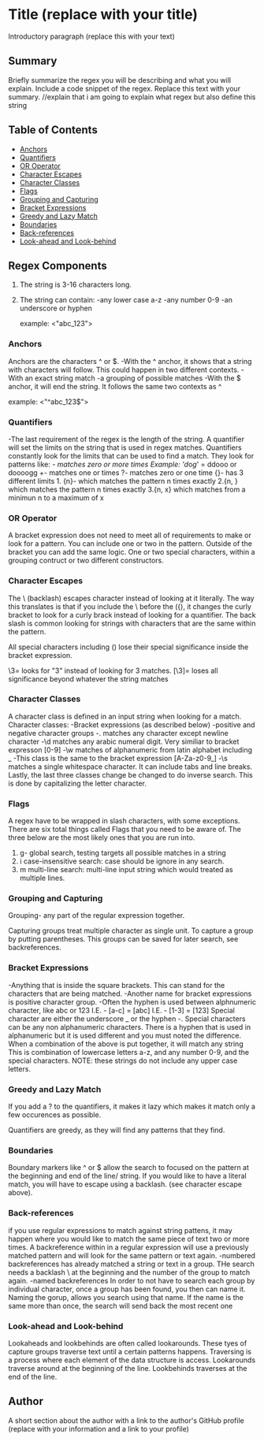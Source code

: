 # Title (replace with your title)

Introductory paragraph (replace this with your text)

## Summary

Briefly summarize the regex you will be describing and what you will explain. Include a code snippet of the regex. Replace this text with your summary.
//explain that i am going to explain what regex but also define this string

## Table of Contents

- [Anchors](#anchors)
- [Quantifiers](#quantifiers)
- [OR Operator](#or-operator)
- [Character Escapes](#character-escapes)
- [Character Classes](#character-classes)
- [Flags](#flags)
- [Grouping and Capturing](#grouping-and-capturing)
- [Bracket Expressions](#bracket-expressions)
- [Greedy and Lazy Match](#greedy-and-lazy-match)
- [Boundaries](#boundaries)
- [Back-references](#back-references)
- [Look-ahead and Look-behind](#look-ahead-and-look-behind)

## Regex Components
1. The string is 3-16 characters long.
2. The string can contain:
    -any lower case a-z
    -any number 0-9
    -an underscore or hyphen

    example: <"abc_123">


### Anchors
Anchors are the characters ^ or $.
-With the ^ anchor, it shows that a string with characters will follow. This could happen in two different contexts.
    -With an exact string match
    -a grouping of possible matches
-With the $ anchor, it will end the string. It follows the same two contexts as ^

example: <"^abc_123$">

### Quantifiers
-The last requirement of the regex is the length of the string. A quantifier will set the limits on the string that is used in regex matches. Quantifiers constantly look for the limits that can be used to find a match. 
    They look for patterns like:
    *- matches zero or more times
Example: 'd*o*g*' = ddooo or doooogg
    +- matches one or times
    ?- matches zero or one time
    {}- has 3 different limits
        1. {n}- which matches the pattern n times exactly
        2.{n, } which matches the pattern n times exactly
        3.{n, x} which matches from a minimun n to a maximum of x


### OR Operator
A bracket expression does not need to meet all of requirements to make or look for a pattern. You can include one or two in the pattern.
Outside of the bracket you can add the same logic. One or two special characters, within a grouping contruct or two different constructors.
### Character Escapes 
The \ (backlash) escapes character instead of looking at it literally. The way this translates is that if you include the \ before the ({), it changes the curly bracket to look for a curly brack instead of looking for a quantifier. The back slash is common looking for strings with characters that are the same within the pattern.

All special characters including (\) lose their special significance inside the bracket expression. 

\3= looks for "3" instead of looking for 3 matches.
[\3]= loses all significance beyond whatever the string matches 
 
### Character Classes
A character class is defined in an input string when looking for a match. 
    Character classes:
        -Bracket expressions (as described below)
        -positive and negative character groups
        -. matches any character except newline character
        -\d matches any arabic numeral digit. Very similiar to bracket expresson [0-9] 
        -\w matches of alphanumeric from latin alphabet including _ -This class is the same to the bracket expression [A-Za-z0-9_]
        -\s matches a single whitespace character. It can include tabs and line breaks.  
        Lastly, the last three classes change be changed to do inverse search. This is done by capitalizing the letter character. 


### Flags
A regex have to be wrapped in slash characters, with some exceptions. There are six total things called Flags that you need to be aware of. The three below are the most likely ones that you are run into.
1. g- global search, testing targets all possible matches in a string
2. i case-insensitive search: case should be ignore in any search. 
3. m multi-line search: multi-line input string which would treated as multiple lines.

### Grouping and Capturing
Grouping- any part of the regular expression together.

Capturing groups treat multiple character as single unit. To capture a group by putting parentheses. This groups can be saved for later search, see backreferences.

### Bracket Expressions
-Anything that is inside the square brackets. This can stand for the characters that are being matched. 
-Another name for bracket expressions is positive character group.
-Often the hyphen is used between alphnumeric character, like abc or 123
    I.E. - [a-c] = [abc]
    I.E. - [1-3] = [123]
 Special character are either the underscore _ or the hyphen -. Special characters can be any non alphanumeric characters. There is a hyphen that is used in alphanumeric but it is used different and you must noted the difference. 
 When a combination of the above is put together, it will match any string This is combination of lowercase letters a-z, and any number 0-9, and the special characters.
 NOTE: these strings do not include any upper case letters.      
### Greedy and Lazy Match

If you add a ? to the quantifiers, it makes it lazy which makes it match only a few occurences as possible.          

Quantifiers are greedy, as they will find any patterns that they find. 
 
### Boundaries
Boundary markers like ^ or $ allow the search to focused on the pattern at the beginning and end of the line/ string. If you would like to have a literal match, you will have to escape using a backlash. (see character escape above).

### Back-references
if you use regular expressions to match against string pattens, it may happen where you would like to match the same piece of text two or more times. 
A backreference within in a regular expression will use a previously matched pattern and will look for the same pattern or text again. 
    -numbered backreferences
        has already matched a string or text in a group. THe search needs a backlash \ at the beginning and the number of the group to match again.
    -named backreferences
        In order to not have to search each group by individual character, once a group has been found, you then can name it. Naming the gorup, allows you search using that name. If the name is the same more than once, the search will send back the most recent one 
### Look-ahead and Look-behind
Lookaheads and lookbehinds are often called lookarounds. These tyes of capture groups traverse text until a certain patterns happens.
Traversing is a process where each element of the data structure is access. Lookarounds traverse around at the beginning of the line. Lookbehinds traverses at the end of the line. 
## Author

A short section about the author with a link to the author's GitHub profile (replace with your information and a link to your profile)
